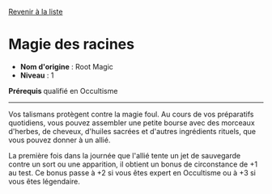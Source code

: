[Revenir à la liste](..)

# Magie des racines

 * **Nom d'origine** : Root Magic
 * **Niveau** : 1


<p><strong>Prérequis </strong>qualifié en Occultisme</p>
<hr>
<p>Vos talismans protègent contre la magie foul. Au cours de vos préparatifs quotidiens, vous pouvez assembler une petite bourse avec des morceaux d'herbes, de cheveux, d'huiles sacrées et d'autres ingrédients rituels, que vous pouvez donner à un allié.</p>
<p>La première fois dans la journée que l'allié tente un jet de sauvegarde contre un sort ou une apparition, il obtient un bonus de circonstance de +1 au test. Ce bonus passe à +2 si vous êtes expert en Occultisme ou à +3 si vous êtes légendaire.</p>